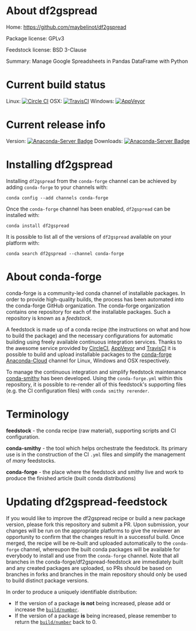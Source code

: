 About df2gspread
================

Home: https://github.com/maybelinot/df2gspread

Package license: GPLv3

Feedstock license: BSD 3-Clause

Summary: Manage Google Spreadsheets in Pandas DataFrame with Python



Current build status
====================

Linux: [![Circle CI](https://circleci.com/gh/conda-forge/df2gspread-feedstock.svg?style=shield)](https://circleci.com/gh/conda-forge/df2gspread-feedstock)
OSX: [![TravisCI](https://travis-ci.org/conda-forge/df2gspread-feedstock.svg?branch=master)](https://travis-ci.org/conda-forge/df2gspread-feedstock)
Windows: [![AppVeyor](https://ci.appveyor.com/api/projects/status/github/conda-forge/df2gspread-feedstock?svg=True)](https://ci.appveyor.com/project/conda-forge/df2gspread-feedstock/branch/master)

Current release info
====================
Version: [![Anaconda-Server Badge](https://anaconda.org/conda-forge/df2gspread/badges/version.svg)](https://anaconda.org/conda-forge/df2gspread)
Downloads: [![Anaconda-Server Badge](https://anaconda.org/conda-forge/df2gspread/badges/downloads.svg)](https://anaconda.org/conda-forge/df2gspread)

Installing df2gspread
=====================

Installing `df2gspread` from the `conda-forge` channel can be achieved by adding `conda-forge` to your channels with:

```
conda config --add channels conda-forge
```

Once the `conda-forge` channel has been enabled, `df2gspread` can be installed with:

```
conda install df2gspread
```

It is possible to list all of the versions of `df2gspread` available on your platform with:

```
conda search df2gspread --channel conda-forge
```


About conda-forge
=================

conda-forge is a community-led conda channel of installable packages.
In order to provide high-quality builds, the process has been automated into the
conda-forge GitHub organization. The conda-forge organization contains one repository
for each of the installable packages. Such a repository is known as a *feedstock*.

A feedstock is made up of a conda recipe (the instructions on what and how to build
the package) and the necessary configurations for automatic building using freely
available continuous integration services. Thanks to the awesome service provided by
[CircleCI](https://circleci.com/), [AppVeyor](http://www.appveyor.com/)
and [TravisCI](https://travis-ci.org/) it is possible to build and upload installable
packages to the [conda-forge](https://anaconda.org/conda-forge)
[Anaconda-Cloud](http://docs.anaconda.org/) channel for Linux, Windows and OSX respectively.

To manage the continuous integration and simplify feedstock maintenance
[conda-smithy](http://github.com/conda-forge/conda-smithy) has been developed.
Using the ``conda-forge.yml`` within this repository, it is possible to re-render all of
this feedstock's supporting files (e.g. the CI configuration files) with ``conda smithy rerender``.


Terminology
===========

**feedstock** - the conda recipe (raw material), supporting scripts and CI configuration.

**conda-smithy** - the tool which helps orchestrate the feedstock.
                   Its primary use is in the construction of the CI ``.yml`` files
                   and simplify the management of *many* feedstocks.

**conda-forge** - the place where the feedstock and smithy live and work to
                  produce the finished article (built conda distributions)


Updating df2gspread-feedstock
=============================

If you would like to improve the df2gspread recipe or build a new
package version, please fork this repository and submit a PR. Upon submission,
your changes will be run on the appropriate platforms to give the reviewer an
opportunity to confirm that the changes result in a successful build. Once
merged, the recipe will be re-built and uploaded automatically to the
`conda-forge` channel, whereupon the built conda packages will be available for
everybody to install and use from the `conda-forge` channel.
Note that all branches in the conda-forge/df2gspread-feedstock are
immediately built and any created packages are uploaded, so PRs should be based
on branches in forks and branches in the main repository should only be used to
build distinct package versions.

In order to produce a uniquely identifiable distribution:
 * If the version of a package **is not** being increased, please add or increase
   the [``build/number``](http://conda.pydata.org/docs/building/meta-yaml.html#build-number-and-string).
 * If the version of a package **is** being increased, please remember to return
   the [``build/number``](http://conda.pydata.org/docs/building/meta-yaml.html#build-number-and-string)
   back to 0.
